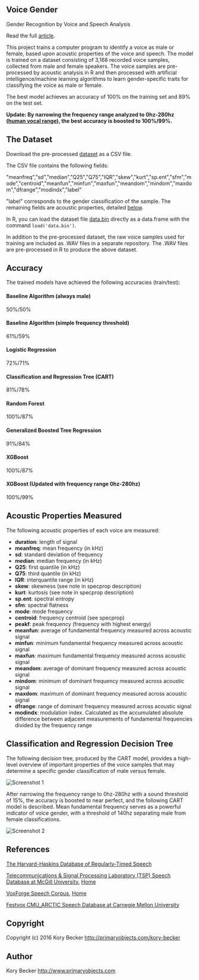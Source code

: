 Voice Gender
------------

Gender Recognition by Voice and Speech Analysis

Read the full [article](http://www.primaryobjects.com/2016/06/22/identifying-the-gender-of-a-voice-using-machine-learning/).

This project trains a computer program to identify a voice as male or female, based upon acoustic properties of the voice and speech. The model is trained on a dataset consisting of 3,168 recorded voice samples, collected from male and female speakers. The voice samples are pre-processed by acoustic analysis in R and then processed with artificial intelligence/machine learning algorithms to learn gender-specific traits for classifying the voice as male or female.

The best model achieves an accuracy of 100% on the training set and 89% on the test set.

**Update: By narrowing the frequency range analyzed to 0hz-280hz ([human vocal range](https://en.wikipedia.org/wiki/Voice_frequency#Fundamental_frequency)), the best accuracy is boosted to 100%/99%.**

## The Dataset

Download the pre-processed [dataset](https://raw.githubusercontent.com/primaryobjects/voice-gender/master/voice.csv) as a CSV file.

The CSV file contains the following fields:

"meanfreq","sd","median","Q25","Q75","IQR","skew","kurt","sp.ent","sfm","mode","centroid","meanfun","minfun","maxfun","meandom","mindom","maxdom","dfrange","modindx","label"

"label" corresponds to the gender classification of the sample. The remaining fields are acoustic properties, detailed [below](#acoustic-properties-measured).

In R, you can load the dataset file [data.bin](https://raw.githubusercontent.com/primaryobjects/voice-gender/master/data.bin) directly as a data.frame with the command ```load('data.bin')```.

In addition to the pre-processed dataset, the raw voice samples used for training are included as .WAV files in a separate repository. The .WAV files are pre-processed in R to produce the above dataset.

## Accuracy

The trained models have achieved the following accuracies (train/test):

#### Baseline Algorithm (always male)
50%/50%

#### Baseline Algorithm (simple frequency threshold)
61%/59%

#### Logistic Regression
72%/71%

#### Classification and Regression Tree (CART)
81%/78%

#### Random Forest
100%/87%

#### Generalized Boosted Tree Regression
91%/84%

#### XGBoost
100%/87%

#### XGBoost (Updated with frequency range 0hz-280hz)
100%/99%

## Acoustic Properties Measured

The following acoustic properties of each voice are measured:

- **duration**: length of signal
- **meanfreq**: mean frequency (in kHz)
- **sd**: standard deviation of frequency
- **median**: median frequency (in kHz)
- **Q25**: first quantile (in kHz)
- **Q75**: third quantile (in kHz)
- **IQR**: interquantile range (in kHz)
- **skew**: skewness (see note in specprop description)
- **kurt**: kurtosis (see note in specprop description)
- **sp.ent**: spectral entropy
- **sfm**: spectral flatness
- **mode**: mode frequency
- **centroid**: frequency centroid (see specprop)
- **peakf**: peak frequency (frequency with highest energy)
- **meanfun**: average of fundamental frequency measured across acoustic signal
- **minfun**: minimum fundamental frequency measured across acoustic signal
- **maxfun**: maximum fundamental frequency measured across acoustic signal
- **meandom**: average of dominant frequency measured across acoustic signal
- **mindom**: minimum of dominant frequency measured across acoustic signal
- **maxdom**: maximum of dominant frequency measured across acoustic signal
- **dfrange**: range of dominant frequency measured across acoustic signal
- **modindx**: modulation index. Calculated as the accumulated absolute difference between adjacent measurements of fundamental frequencies divided by the frequency range

## Classification and Regression Decision Tree

The following decision tree, produced by the CART model, provides a high-level overview of important properties of the voice samples that may determine a specific gender classification of male versus female.

![Screenshot 1](https://raw.githubusercontent.com/primaryobjects/voice-gender/master/images/voice-plot-1.png)

After narrowing the frequency range to 0hz-280hz with a sound threshold of 15%, the accuracy is boosted to near perfect, and the following CART model is described. Mean fundamental frequency serves as a powerful indicator of voice gender, with a threshold of 140hz separating male from female classifications.

![Screenshot 2](https://raw.githubusercontent.com/primaryobjects/voice-gender/master/images/voice-plot-2.png)

## References

[The Harvard-Haskins Database of Regularly-Timed Speech](http://www.nsi.edu/~ani/download.html)

[Telecommunications & Signal Processing Laboratory (TSP) Speech Database at McGill University](http://www-mmsp.ece.mcgill.ca/Documents../Downloads/TSPspeech/TSPspeech.pdf), [Home](http://www-mmsp.ece.mcgill.ca/Documents../Data/index.html)

[VoxForge Speech Corpus](http://www.repository.voxforge1.org/downloads/SpeechCorpus/Trunk/Audio/Main/8kHz_16bit/), [Home](http://www.voxforge.org)

[Festvox CMU_ARCTIC Speech Database at Carnegie Mellon University](http://festvox.org/cmu_arctic/)

## Copyright

Copyright (c) 2016 Kory Becker http://primaryobjects.com/kory-becker

## Author

Kory Becker
http://www.primaryobjects.com
